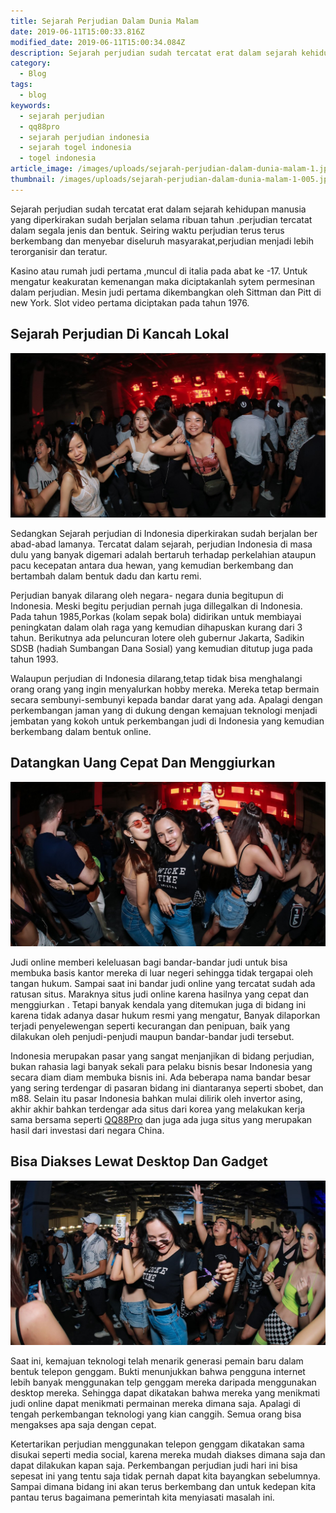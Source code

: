 ```yaml
---
title: Sejarah Perjudian Dalam Dunia Malam
date: 2019-06-11T15:00:33.816Z
modified_date: 2019-06-11T15:00:34.084Z
description: Sejarah perjudian sudah tercatat erat dalam sejarah kehidupan manusia yang diperkirakan sudah berjalan selama ribuan tahun .perjudian.
category:
  - Blog
tags:
  - blog
keywords:
  - sejarah perjudian
  - qq88pro
  - sejarah perjudian indonesia
  - sejarah togel indonesia
  - togel indonesia
article_image: /images/uploads/sejarah-perjudian-dalam-dunia-malam-1.jpg
thumbnail: /images/uploads/sejarah-perjudian-dalam-dunia-malam-1-005.jpg
---
```

Sejarah perjudian sudah tercatat erat dalam sejarah kehidupan manusia yang diperkirakan sudah berjalan selama ribuan tahun .perjudian  tercatat dalam segala jenis dan bentuk. Seiring waktu perjudian terus  terus berkembang  dan menyebar diseluruh masyarakat,perjudian menjadi lebih terorganisir dan teratur.

Kasino atau rumah judi pertama ,muncul di italia pada abat ke -17. Untuk mengatur keakuratan kemenangan maka diciptakanlah sytem permesinan dalam perjudian. Mesin judi pertama dikembangkan oleh  Sittman dan Pitt di new York. Slot video pertama diciptakan pada tahun 1976.



## Sejarah Perjudian Di Kancah Lokal

![Sejarah Perjudian Dalam Dunia Malam](/images/uploads/sejarah-perjudian-dalam-dunia-malam-3.jpg)

Sedangkan  Sejarah perjudian di Indonesia diperkirakan sudah berjalan ber abad-abad lamanya. Tercatat dalam sejarah, perjudian  Indonesia di masa dulu yang banyak digemari adalah bertaruh terhadap perkelahian ataupun pacu kecepatan antara dua hewan, yang kemudian berkembang dan bertambah dalam bentuk dadu dan kartu remi.

Perjudian banyak dilarang oleh negara- negara dunia begitupun di Indonesia. Meski begitu perjudian pernah juga dillegalkan di Indonesia. Pada tahun 1985,Porkas (kolam sepak bola) didirikan untuk membiayai peningkatan dalam olah raga yang kemudian dihapuskan kurang dari 3 tahun. Berikutnya ada peluncuran lotere oleh gubernur Jakarta, Sadikin SDSB (hadiah Sumbangan Dana Sosial) yang kemudian ditutup juga pada tahun 1993.

Walaupun perjudian di Indonesia dilarang,tetap tidak bisa menghalangi orang orang yang ingin menyalurkan hobby mereka. Mereka tetap bermain secara sembunyi-sembunyi kepada bandar darat yang ada. Apalagi dengan perkembangan jaman yang di dukung dengan kemajuan teknologi menjadi jembatan yang kokoh untuk perkembangan judi di Indonesia yang kemudian berkembang dalam bentuk online.



## Datangkan Uang Cepat Dan Menggiurkan

![Sejarah Perjudian Dalam Dunia Malam](/images/uploads/sejarah-perjudian-dalam-dunia-malam-2.jpg)

Judi online memberi keleluasan bagi bandar-bandar judi untuk bisa membuka basis kantor mereka di luar negeri sehingga tidak tergapai oleh tangan hukum. Sampai saat ini bandar judi online yang tercatat sudah ada ratusan situs. Maraknya situs judi online karena hasilnya yang cepat dan menggiurkan . Tetapi banyak kendala yang ditemukan juga di bidang ini karena tidak adanya dasar hukum resmi yang mengatur,   Banyak dilaporkan terjadi penyelewengan seperti kecurangan dan penipuan, baik yang dilakukan oleh penjudi-penjudi  maupun bandar-bandar judi tersebut.

Indonesia merupakan pasar yang sangat menjanjikan di bidang perjudian, bukan rahasia lagi banyak sekali para pelaku bisnis besar Indonesia yang secara diam diam membuka bisnis ini. Ada beberapa nama bandar besar yang sering terdengar di pasaran bidang ini diantaranya seperti sbobet, dan m88. Selain itu pasar Indonesia bahkan mulai dilirik oleh invertor asing, akhir akhir bahkan terdengar ada situs  dari korea yang melakukan kerja sama bersama seperti <a href="https://www.qq88pro.com" alt="QQ88Pro - situs judi bola online terpercaya" rel="nofollow noreferrer">QQ88Pro</a> dan juga ada juga situs yang merupakan hasil dari investasi dari negara China.



## Bisa Diakses Lewat Desktop Dan Gadget

![Sejarah Perjudian Dalam Dunia Malam](/images/uploads/sejarah-perjudian-dalam-dunia-malam-1.jpg)

Saat ini, kemajuan teknologi telah menarik generasi pemain baru dalam bentuk telepon genggam. Bukti menunjukkan bahwa pengguna internet lebih banyak menggunakan telp genggam mereka daripada menggunakan desktop  mereka. Sehingga dapat dikatakan bahwa mereka yang menikmati judi online dapat menikmati permainan mereka dimana saja. Apalagi di tengah perkembangan teknologi yang kian canggih. Semua orang bisa mengakses apa saja dengan cepat.

Ketertarikan perjudian menggunakan telepon genggam dikatakan sama disukai seperti media social, karena mereka mudah diakses dimana saja dan dapat dilakukan kapan saja. Perkembangan perjudian judi hari ini bisa sepesat ini yang tentu saja tidak pernah dapat kita bayangkan sebelumnya. Sampai dimana bidang ini akan terus berkembang dan untuk kedepan kita pantau terus bagaimana pemerintah kita menyiasati masalah ini.
